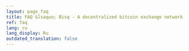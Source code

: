 ```yaml
---
layout: page_faq
title: FAQ &lsaquo; Bisq - A decentralized bitcoin exchange network
ref: faq
lang: ru
lang_display: Ru
outdated_translation: false
---
```

